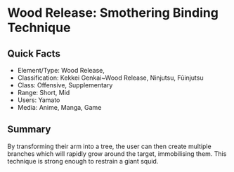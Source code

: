 # Wood Release: Smothering Binding Technique

## Quick Facts
- Element/Type: Wood Release,
- Classification: Kekkei Genkai~Wood Release, Ninjutsu, Fūinjutsu
- Class: Offensive, Supplementary
- Range: Short, Mid
- Users: Yamato
- Media: Anime, Manga, Game

## Summary
By transforming their arm into a tree, the user can then create multiple branches which will rapidly grow around the target, immobilising them. This technique is strong enough to restrain a giant squid.
